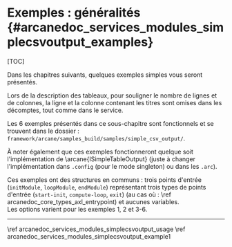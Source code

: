 # Exemples : généralités {#arcanedoc_services_modules_simplecsvoutput_examples}

[TOC]

Dans les chapitres suivants, quelques exemples simples vous seront présentés.

Lors de la description des tableaux, pour souligner le nombre de lignes
et de colonnes, la ligne et la colonne contenant les titres sont omises
dans les décomptes, tout comme dans le service.

Les 6 exemples présentés dans ce sous-chapitre sont fonctionnels et se trouvent dans le dossier :
`framework/arcane/samples_build/samples/simple_csv_output/`.

À noter également que ces exemples fonctionneront quelque soit l'implémentation de \arcane{ISimpleTableOutput}
(juste à changer l'implémentation dans `.config` (pour le mode singleton) ou dans les `.arc`).

Ces exemples ont des structures en communs : trois points d'entrée (`initModule`, `loopModule`, `endModule`) représentant
trois types de points d'entrée (`start-init`, `compute-loop`, `exit`) (au cas où : \ref arcanedoc_core_types_axl_entrypoint)
et aucunes variables.  
Les options varient pour les exemples 1, 2 et 3-6.

____

<div class="section_buttons">
<span class="back_section_button">
\ref arcanedoc_services_modules_simplecsvoutput_usage
</span>
<span class="next_section_button">
\ref arcanedoc_services_modules_simplecsvoutput_example1
</span>
</div>
